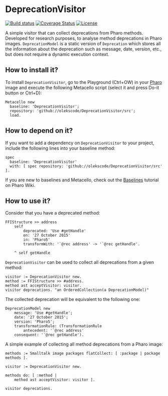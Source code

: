 # DeprecationVisitor

[![Build status](https://github.com/olekscode/DeprecationVisitor/workflows/CI/badge.svg)](https://github.com/olekscode/DeprecationVisitor/actions/workflows/test.yml)
[![Coverage Status](https://coveralls.io/repos/github/olekscode/DeprecationVisitor/badge.svg?branch=master)](https://coveralls.io/github/olekscode/DeprecationVisitor?branch=master)
[![License](https://img.shields.io/badge/license-MIT-blue.svg)](https://raw.githubusercontent.com/olekscode/DeprecationVisitor/master/LICENSE)

A simple visitor that can collect deprecations from Pharo methods. Developed for research purposes, to analyse method deprecations in Pharo images. `DeprecationModel` is a static version of `Deprecation` which stores all the information about the deprecation such as message, date, version, etc., but does not require a dynamic execution context.

## How to install it?

To install `DeprecationVisitor`, go to the Playground (Ctrl+OW) in your [Pharo](https://pharo.org/) image and execute the following Metacello script (select it and press Do-it button or Ctrl+D):

```Smalltalk
Metacello new
  baseline: 'DeprecationVisitor';
  repository: 'github://olekscode/DeprecationVisitor/src';
  load.
```

## How to depend on it?

If you want to add a dependency on `DeprecationVisitor` to your project, include the following lines into your baseline method:

```Smalltalk
spec
  baseline: 'DeprecationVisitor'
  with: [ spec repository: 'github://olekscode/DeprecationVisitor/src' ].
```

If you are new to baselines and Metacello, check out the [Baselines](https://github.com/pharo-open-documentation/pharo-wiki/blob/master/General/Baselines.md) tutorial on Pharo Wiki.

## How to use it?

Consider that you have a deprecated method:

```Smalltalk
FFIStructure >> address
    self
        deprecated: 'Use #getHandle'
        on: '27 October 2015'
        in: 'Pharo5'
        transformWith: '`@rec address' -> '`@rec getHandle'.
	
    ^ self getHandle
```

`DeprecationVisitor` can be used to collect all deprecations from a given method:

```Smalltalk
visitor := DeprecationVisitor new.
method := FFIStructure >> #address.
method ast acceptVisitor: visitor.
visitor deprecations. "an OrderedCollection(a DeprecationModel)"
```

The collected deprecation will be equivalent to the following one:

```Smalltalk
DeprecationModel new
    message: 'Use #getHandle';
    date: '27 October 2015';
    version: 'Pharo5';
    transformationRule: (TransformationRule
        antecedent: '`@rec address'
	consequent: '`@rec getHandle').
```

A simple example of collecting all method deprecations from a Pharo image:

```Smalltalk
methods := Smalltalk image packages flatCollect: [ :package | package methods ].

visitor := DeprecationVisitor new.

methods do: [ :method |
    method ast acceptVisitor: visitor ].

visitor deprecations.
```
